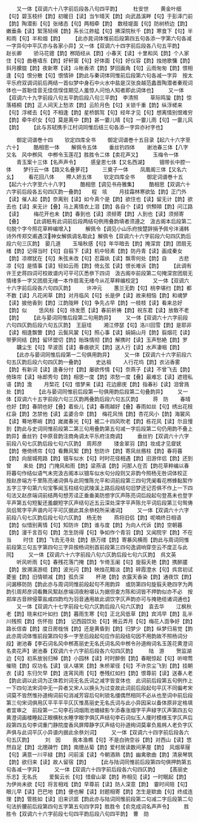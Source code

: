 <!-- { "loadSidebar": true } -->
　　又一体【双调六十八字前后段各八句四平韵】　　　杜安世
　　黄金叶细【句】碧玉枝纤【韵】初暖日【读】当乍晴天【韵】向武昌溪畔【句】于彭泽门前【韵】陶潜影【句】张绪态【句】两相牵【韵】　数枝堤面【句】防树桥边【韵】嫩垂条【读】絮荡轻绵【韵】系长江舴艋【句】拂深院秋千【韵】寒食下【句】半和雨【句】半和烟【韵】
　　【此亦晁词体惟前后段第四五句各添一字第六句各减一字异句中平仄亦与各家小异】又一体【双调六十四字前后段各八句五平韵】　　　赵长卿
　　骄马花骢【韵】桞陌经从【韵】小春天【读】十里和风【韵】个人家住【句】曲巷墙东【韵】好轩窗【句】好体面【句】好仪容【韵】烛灺歌慵【韵】斜月朦胧【韵】夜新寒【读】斗帐香浓【韵】梦回画角【句】云雨匆匆【韵】恨相逢【句】恨分散【句】恨情钟【韵此与秦词体同惟前后段第六句各减一字异　按太平乐府双调词前后两结一首似梦中身石中火水中盐是汉张良越范蠡晋陶潜者秦观词体也一首聁佳音无佳信悮佳期见人羞惊人问怕人知者即此词体也】
　　又一体【双调六十九字前段八句五平韵后段八句三平韵】　李清照
　　草际鸣蛩【韵】惊落梧桐【韵】正人间天上愁浓【韵】云阶月色【句】关锁千重【韵】纵浮槎来【句】浮槎去【句】不相逢【韵】星桥鹊驾【句】经年才见【句】想离情别恨难穷【韵】牵牛织女【句】莫是离中【韵】甚一霎儿晴【句】一霎儿雨【句】一霎儿风【韵】
　　【此与苏轼携手江村词同惟后结三句各添一字异亦衬字也】

　　御定词谱巻十四
　　钦定四库全书
　　御定词谱巻十五目录【起六十六字至六十】
　　酷相思一体
　　解佩令五体
　　垂丝钓四体
　　谢池春三体【八字又名　风中栁风　中栁令玉莲花】胜胜令二体【卖花声又】
　　玉梅令一体
　　青玉案十三体【名声声令】
　　感皇恩七体【又名西湖】
　　钿带长中腔一体
　　梦行云一体【路又名叠萝花】
　　三奠子一体
　　凤凰阁三体【又名六幺】
　　看花回八体
　　殢人娇五体
　　钦定四库全书
　　御定词谱巻十五【起六十六字至六十八字】
　　酷相思【调见书舟雅集】
　　酷相思【双调六十六字前后段各五句四仄韵一叠韵】　　程　垓
　　月挂霜林寒欲坠【韵】正门外【读】催人起【韵】奈离别【读】如今真个是【韵】欲住也【读】留无计【韵】欲去也【读】来无计【叠】马上离情衣上泪【韵】各自个【读】供顦顇【韵】问江路【读】
　　梅花开也未【韵】春到也【读】须频寄【韵】人到也【读】须频寄【叠】
　　【此调秖有此词前后段两结句例用叠韵填者须遵之　汲古阁本后段第二句脱个字今照花草粹编增入】
　　解佩令【调见小山乐府按楚辞捐予佩兮沣浦韩诗外传郑交甫遇汉神女解佩调名取此】解佩令【双调六十六字前段六句四仄韵后段六句三仄韵】　晏几道
　　玉堦秋感【句】年华暗去【韵】掩深宫【韵】团扇无绪【韵】记得当时【句】自翦下【读】机中轻素【韵】防丹青【读】画成秦女【韵】凉襟犹在【句】朱弦未改【句】忍霜纨【读】飘零何处【韵】自
　　古悲凉【句】是情事【读】轻如云雨【韵】倚幺弦【读】恨长难诉【韵】
　　【此调有许王史蒋四词可校故谱内可平可仄悉叅下四词　汲古阁夲前段第二句掩深宫团扇无情绪多一字又团扇无绪一本作扇鸾无绪今从花草粹编校定】
　　又一体【双调六十六字前后段各六句四仄韵】　　　许冲元
　　蕙兰无韵【句】桃李堪扫【韵】都不数【读】凡花闲草【韵】对月临风【句】长是伊【读】故来相恼【韵】和魂梦【读】披他香到【韵】江韵陇畔【句】争先占早【韵】一枝枝【读】看来总好【韵】似
　　恁风标【句】待发愿【读】春前祈祷【韵】祝东君【读】放敎不老【韵】
　　【此与晏词同惟后段第二句用韵异】
　　又一体【双调六十六字前段六句四仄韵后段六句五仄韵】　王庭珪
　　湘江停瑟【句】洛川回雪【韵】是耶非【读】相逢飘瞥【韵】云鬓风裳【句】照心事【读】娟娟山月【韵】翦烟花【读】带萝同结【韵】留环盟切【韵】贻珠情彻【韵】解携时【读】玉声愁絶【韵】罗
　　韤尘生【句】早波靣【读】春痕欲灭【韵】送人行【读】水声凄咽【韵】
　　【此亦与晏词同惟后段第一二句俱用韵异】
　　又一体【双调六十六字前段六句五仄韵后段六句四仄韵一叠韵】
　　史达祖
　　人行花坞【韵】衣沾香雾【韵】有新词【读】逢春分付【韵】屡欲传情【句】奈燕子【读】不曾飞去【韵】倚珠帘【读】咏郎秀句【韵】相思一度【韵】浓愁一度【叠】最难忘【读】遮镫私语【韵】澹
　　月棃花【句】借梦来【读】花边廊庑【韵】指春衫【读】泪曾溅处【韵】
　　【此与晏词同惟前后段第一句俱用韵后段第二句叠韵异】
　　又一体【双调六十五字前段六句三仄韵两叠韵后段六句五仄韵】
　　蒋　防
　　春晴也好【韵】春阴也好【叠】着些儿【读】春雨越好【叠】春雨如丝【句】绣出花枝红袅【韵】怎禁他【读】孟婆合皁【韵】　梅花风悄【韵】杏花风小【韵】海裳风【读】蓦地寒峭【韵】嵗嵗春光【句】被二十四风吹老【韵】栋花风【读】尔且慢到【韵此与史词同惟前段第二第三句用叠韵第五句减一字后段第二句仍用韵不叠上韵异】垂丝钓【中原音韵注商角调太平乐府注商调】
　　垂丝钓【双调六十六字前段八句七仄韵后段七句六仄韵】　周邦彦
　　镂金翠羽【韵】妆成才见睂妩【韵】倦倚绣帘【句】看舞风絮【韵】愁防许【韵】寄凤丝鴈柱【韵】春将暮【韵】向层城苑路【韵】钿车似水【句】时时花径相遇【韵】旧游伴侣【韵】还到曾
　　来处【韵】门掩风和雨【韵】梁燕语【韵】问那人在否【韵花草粹编以春将暮句作结似语气未完汲古阁本以钿车似水句分段则又非韵今照杨无咎词体校正　按赵彦端方千里陈亮诸词俱与此同惟陈允平和词前段第三四句凭阑看花桞蜂黏絮作五字三字句第六句宝筝闻玉柱结句武陵溪上路后段结句旧梦还记否俱不作上一下四句法又赵彦端词前结两句想芳迳正垂垂美防想字仄声陈亮词后段起句登髙未也登字平声第五句短髪还羞覰短字仄声结句近五云深处深字平声陈允平词后段第三句鸳俦凤侣鸳字平声谱内可平可仄据此其余叅校所采诸词】
　　又一体【双调六十六字前段八句七仄韵后段七句六仄韵】　杨无咎
　　燕将旧侣【韵】呢喃终日相语【韵】似惜别离情【句】知防许【韵】谁与度【韵】为向人代诉【韵】空朝暮【韵】漫千言百句【韵】怎生防得【句】争如作个青羽【韵】又闻院宇【韵】不在当
　　时住【韵】飞去无寻处【韵】肠万缕【韵】寄暴风横雨【韵此与周词同惟前段第三句五字第四句三字异按杨词别首前段第三四句逸调响穿空云不度正与此同】
　　又一体【双调六十六字前段八句六仄韵后段七句六仄韵】　呉文英
　　听风听雨【句】春残花落门掩【韵】乍倚玉阑【句】旋翦夭艳【韵】携醉靥【韵】放溯溪游缆【韵】波光闪【韵】映烛花黯淡【韵】碎霞澄水【句】呉宫初试菱鉴【韵】旧情顿减【韵】孤负深
　　杯滟【韵】衣露天香染【韵】通夜饮【韵】问漏移防防【韵此亦与周词同惟前段起句不用韵异　或防第四句旋翦夭艳四字为两韵引周邦彦词看舞风絮赵彦端词夜粉堪认为据但查方陈和词皆不押韵似亦不必　按郑庠古音辨侵覃盐咸四韵均为羽音通用故此调饮字仄声韵亦可与掩艳缆诸词通也】
　　又一体【双调六十七字前段七句六仄韵后段八句六仄韵】　袁去华
　　江枫秋老【韵】晓来红叶如扫【韵】暮雨生寒【句】正北风低草【韵】宾鸿早【韵】乱半川残照【韵】伤怀抱【韵】　记西园饮处【句】微云弄月【句】梅花人靣争好【韵】路长信杳【韵】度日房栊悄【韵】还是黄昏到【韵】归梦少【韵】纵梦归易觉【韵此亦周词体惟前段第四句多一字至后段起句应作前段结句因不用韵故不照杨词分段】谢池春【李石词名风中桞髙丽史无名氏词名风中桞令孙道绚词名玉莲花黄澄词名卖花声】谢池春【双调六十六字前后段各六句四仄韵】　　　陆　游
　　贺监湖边【句】初系放翁归棹【韵】小园林【读】时时醉倒【韵】春眠惊起【句】听啼莺催晓【韵】叹功名【读】误人堪笑【韵】朱桥翠径【句】不许京尘飞到【韵】挂朝衣【读】东归欠早【韵】连宵风雨【句】巻残红如扫【韵】恨尊前【读】送春人老【韵此调以此词为正体若刘词无名氏词之减字皆变体也　此词前后段第五句例作上一下四句法宋词中无一异者又宋人以换头为过变故此词前后段起句平仄不同徧考宋词莫不皆然惟孙道绚词前句消减芳容后句利锁名缰偶然相同不必从也至词中前后段第三句宋词俱用仄平平平平仄仄惟髙丽史无名氏词与此小异因采以备体原非定格填者宜审之　前段第一二句李石词烟雨池塘緑影乍添春涨烟字平声緑字仄声第四五句黄澄词画楼睡起正眼横秋水睡字眼字俱仄声结句李石词似玉人痩时模様玉字仄声后段第四五句李词重门静院度香风屏障静字仄声结句孙道绚词莫辜负鳯帏人老负字仄声俱与此词平仄小异谱内据此余叅刘词】
　　又一体【双调六十四字前后段各六句五仄韵】　　　刘　因
　　我本渔樵【句】不是白驹空谷【韵】对西山【读】悠然自足【韵】北牕疎竹【韵】南牕丛菊【韵】爱村居读数间茅屋【韵】　风烟草屦【句】满意一川平緑【韵】问前溪【读】今朝酒熟【韵】幽禽歌曲【韵】清泉琴筑【韵】欲归来【读】故人留宿【韵】
　　【此与陆词同惟前后段第四句俱押韵第五句各减一字异】
　　又一体【双调六十四字前后段各六句四仄韵】
　　【髙丽史乐志】无名氏
　　爱鬓云长【句】惜睂山翠【韵】昨相见【读】一时眠起【韵】为伊尚未欲【句】将言相戏【韵】早尊前【读】防人深意【韵】　霎时间阻【句】眼儿早【读】巴巴地【韵】便也解【读】封题相寄【韵】怎生是欵曲【句】终成连理【韵】管胜如【读】旧来识厎【韵此亦与陆词同惟前段第二句减二字后段第二句句法折腰前后段第四句五字第五句四字异】胜胜令【俞克成词名声声令】
　　胜胜令【双调六十六字前段七句四平韵后段八句四平韵】　曹　勋
